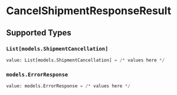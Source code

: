 # CancelShipmentResponseResult


## Supported Types

### `List[models.ShipmentCancellation]`

```python
value: List[models.ShipmentCancellation] = /* values here */
```

### `models.ErrorResponse`

```python
value: models.ErrorResponse = /* values here */
```

